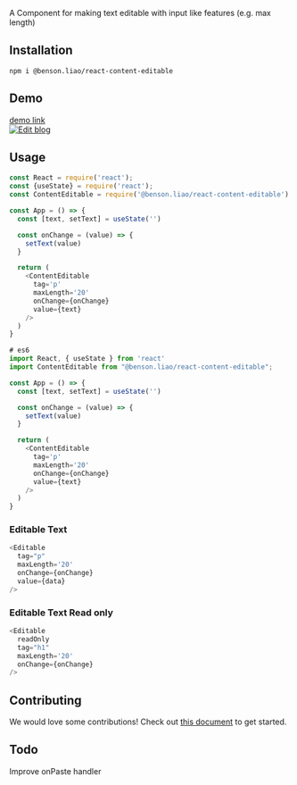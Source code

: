 A Component for making text editable with input like features (e.g. max length)

## Installation


```
npm i @benson.liao/react-content-editable
```

## Demo

<a href="https://70ff5.csb.app/" target="_blank">demo link</a><br/>
[![Edit blog](https://codesandbox.io/static/img/play-codesandbox.svg)](https://codesandbox.io/s/react-content-editable-70ff5)

## Usage


```js
const React = require('react');
const {useState} = require('react');
const ContentEditable = require('@benson.liao/react-content-editable').default;

const App = () => {
  const [text, setText] = useState('')

  const onChange = (value) => {
    setText(value)
  }

  return (
    <ContentEditable 
      tag='p'
      maxLength='20'
      onChange={onChange}
      value={text}
    />
  )
}
```

```js
# es6
import React, { useState } from 'react'
import ContentEditable from "@benson.liao/react-content-editable";

const App = () => {
  const [text, setText] = useState('')

  const onChange = (value) => {
    setText(value)
  }

  return (
    <ContentEditable 
      tag='p'
      maxLength='20'
      onChange={onChange}
      value={text}
    />
  )
}
```

### Editable Text
```js
<Editable
  tag="p"
  maxLength='20'
  onChange={onChange}
  value={data}
/>
```


### Editable Text Read only
```js
<Editable
  readOnly
  tag="h1"
  maxLength='20'
  onChange={onChange}
/>
```



## Contributing
We would love some contributions! Check out <a href="https://github.com/pkumar98/react-text-content-editable">this document</a> to get started.

## Todo
Improve onPaste handler

